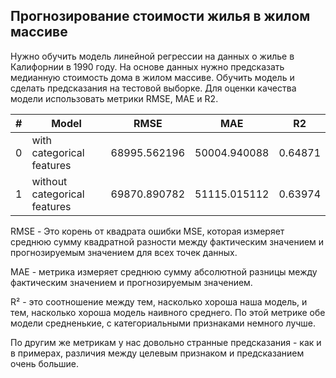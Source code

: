 ## Прогнозирование стоимости жилья в жилом массиве

Нужно обучить модель линейной регрессии на данных о жилье в Калифорнии в 1990 году. На основе данных нужно предсказать медианную стоимость дома в жилом массиве. Обучить модель и сделать предсказания на тестовой выборке. Для оценки качества модели использовать метрики RMSE, MAE и R2.


|# 	|Model 	|RMSE 	|MAE 	|R2 |
|-------|-------------------------------|---------------|---------------|--------|
|0 	|with categorical features 	|68995.562196 	|50004.940088 	|0.64871 |
|1 	|without categorical features 	|69870.890782 	|51115.015112 	|0.63974 |

RMSE - Это корень от квадрата ошибки MSE, которая измеряет среднюю сумму квадратной разности между фактическим значением и прогнозируемым значением для всех точек данных.

MAE - метрика измеряет среднюю сумму абсолютной разницы между фактическим значением и прогнозируемым значением.

R² - это соотношение между тем, насколько хороша наша модель, и тем, насколько хороша модель наивного среднего. По этой метрике обе модели средненькие, с категориальными признаками немного лучше.

По другим же метрикам у нас довольно странные предсказания - как и в примерах, различия между целевым признаком и предсказанием очень большие.
